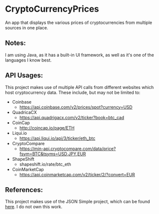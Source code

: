 # CryptoCurrencyPrices #
An app that displays the various prices of cryptocurrencies from multiple sources in one place.

## Notes: ##
I am using Java, as it has a built-in UI framework, as well as it's one of the languages I know best.

## API Usages: ##
This project makes use of multiple API calls from different websites which host cryptocurrency data. These include, but may not be limited to:
* Coinbase
    * https://api.coinbase.com/v2/prices/spot?currency=USD
* QuadricaCX
    * https://api.quadrigacx.com/v2/ticker?book=btc_cad
* CoinCap
    * http://coincap.io/page/ETH
* Liqui.io
    * https://api.liqui.io/api/3/ticker/eth_btc
* CryptoCompare
    * https://min-api.cryptocompare.com/data/price?fsym=BTC&tsyms=USD,JPY,EUR
* ShapeShift
    * shapeshift.io/rate/btc_eth
* CoinMarketCap
    * https://api.coinmarketcap.com/v2/ticker/2/?convert=EUR

## References: ##
This project makes use of the JSON Simple project, which can be found [here](https://github.com/fangyidong/json-simple). I do not own this work.
